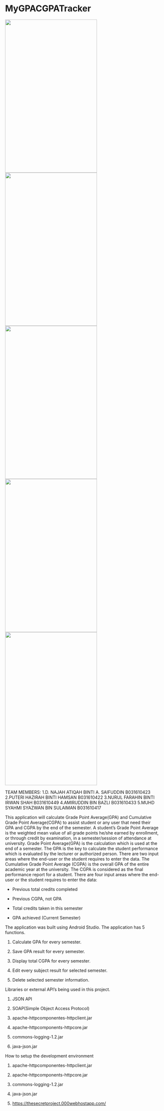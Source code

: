 # MyGPACGPATracker

<img src="https://user-images.githubusercontent.com/29269210/26940957-3f61e684-4caf-11e7-9a58-03c2560d4003.jpg" width="300" height="500" /> <img src="https://user-images.githubusercontent.com/29269210/26940978-4b7e0f24-4caf-11e7-9a00-65e5a292bfe6.jpg" width="300" height="500" /> 
<img src="https://user-images.githubusercontent.com/29269210/26940982-4e6b5200-4caf-11e7-9c12-e8f12aefa414.jpg" width="300" height="500" /> <img src="https://user-images.githubusercontent.com/29269210/26940989-510ea6a6-4caf-11e7-862f-310a114e08ea.jpg" width="300" height="500" /> 
<img src="https://user-images.githubusercontent.com/29269210/26940991-52e8ab84-4caf-11e7-935f-fdf86836bcab.jpg" width="300" height="500" />

TEAM MEMBERS: 
1.D. NAJAH ATIQAH BINTI A. SAIFUDDIN		B031610423
2.PUTERI HAZIRAH BINTI HAMSAN			B031610422
3.NURUL FARAHIN BINTI IRWAN SHAH		B031610449
4.AMIRUDDIN BIN BAZLI				B031610433
5.MUHD SYAHMI SYAZWAN BIN SULAIMAN		B031610417

This application will calculate Grade Point Average(GPA) and Cumulative Grade Point Average(CGPA) to assist student or any user that need their GPA and CGPA by the end of the semester. 
A student’s Grade Point Average is the weighted mean value of all grade points he/she earned by enrollment, or through credit by examination, in a semester/session of attendance at university. 
Grade Point Average(GPA) is the calculation which is used at the end of a semester. The GPA is the key to calculate the student performance which is evaluated by the lecturer or authorized person. There are two input areas where the end-user or the student requires to enter the data. 
The Cumulative Grade Point Average (CGPA) is the overall GPA of the entire academic year at the university. The CGPA is considered as the final performance report for a student. There are four input areas where the end-user or the student requires to enter the data:

 - Previous total credits completed

 - Previous CGPA, not GPA

 - Total credits taken in this semester

 - GPA achieved (Current Semester)

The application was built using Android Studio. The application has 5 functions.

1. Calculate GPA for every semester.

2. Save GPA result for every semester.

3. Display total CGPA for every semester.

4. Edit every subject result for selected semester.

5. Delete selected semester information.

Libraries or external API’s being used in this project.

1. JSON API

2. SOAP(Simple Object Access Protocol)

3. apache-httpcomponentes-httpclient.jar

4. apache-httpcomponents-httpcore.jar
	
5. commons-logging-1.2.jar

6. java-json.jar

How to setup the development environment 

1. apache-httpcomponentes-httpclient.jar

2. apache-httpcomponents-httpcore.jar
	
3. commons-logging-1.2.jar

4. java-json.jar

5. https://thesecretproject.000webhostapp.com/


